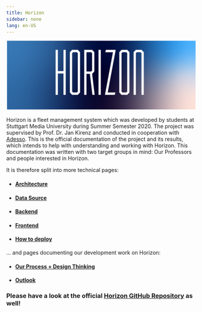 ```yaml
---
title: Horizon
sidebar: none
lang: en-US
---
```


![HorizonText](/header_logo.png?raw=true)

Horizon is a fleet management system which was developed by students at Stuttgart Media University during Summer Semester 2020.
The project was supervised by Prof. Dr. Jan Kirenz and conducted in cooperation with [Adesso](https://www.adesso.de/de/index.jsp).
This is the official documentation of the project and its results, which intends to help with understanding and working with Horizon.
This documentation was written with two target groups in mind: Our Professors and people interested in Horizon.

It is therefore split into more technical pages:

 - #### [Architecture](/architecture)
 - #### [Data Source](/datasource)
 - #### [Backend](/backend)
 - #### [Frontend](/frontend)
 - #### [How to deploy](/instructions)

... and pages documenting our development work on Horizon:

 - #### [Our Process + Design Thinking](/process)
 - #### [Outlook](/outlook)

### Please have a look at the official [Horizon GitHub Repository](https://github.com/horizonfleet/Horizon) as well!